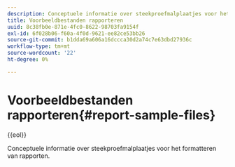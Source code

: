 ```yaml
---
description: Conceptuele informatie over steekproefmalplaatjes voor het formatteren van rapporten.
title: Voorbeeldbestanden rapporteren
uuid: 8c38fb0e-871e-4fc0-8622-98703fa9154f
exl-id: 6f028b06-f60a-4f0d-9621-ee82ce53bb26
source-git-commit: b1dda69a606a16dccca30d2a74c7e63dbd27936c
workflow-type: tm+mt
source-wordcount: '22'
ht-degree: 0%

---
```


# Voorbeeldbestanden rapporteren{#report-sample-files}

{{eol}}

Conceptuele informatie over steekproefmalplaatjes voor het formatteren van rapporten.
